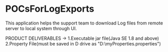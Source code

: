 # POCsForLogExports

This application helps the support team to download Log files from remote server to local system through UI.

PRODUCT DELIVERABLES ->  1.Executable jar file(Java SE 1.8 and above)    2.Property File(must be saved in D drive as "D:\\myProperties.properties")
